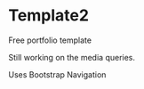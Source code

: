 # Template2
Free portfolio template

<p>Still working on the media queries.</p>
<p>Uses Bootstrap Navigation </p>
